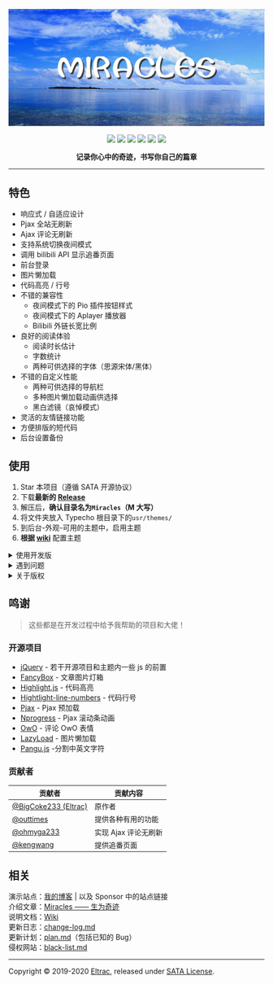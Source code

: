 ![](banner.jpg)

<p align="center">
<img src="https://img.shields.io/badge/build-passing-brightgreen.svg?style=flat-square"> 
<img src="https://img.shields.io/badge/made%20with-%E2%9D%A4-ff69b4.svg?style=flat-square"> 
<a href="LICENSE"><img src="https://img.shields.io/badge/license-SATA-blue.svg?style=flat-square"></a> 
<a href="https://typecho.org"><img src="https://img.shields.io/badge/for-Typecho-blueviolet.svg?style=flat-square"></a> 
<a href="https://github.com/BigCoke233/miracles/releases"<img src="https://img.shields.io/badge/version-1.3.2-red.svg?style=flat-square"></a> 
<a href="https://github.com/BigCoke233/miracles/graphs/contributors"><img src="https://img.shields.io/github/contributors/BigCoke233/miracles?color=orange&style=flat-square"></a> 
<a href="https://github.com/BigCoke233/miracles/releases"><img src="https://img.shields.io/badge/version-1.4.1-red?style=flat-square"></a>
<p align="center"><strong>记录你心中的奇迹，书写你自己的篇章</strong></p>

---

## 特色
- 响应式 / 自适应设计
- Pjax 全站无刷新
- Ajax 评论无刷新
- 支持系统切换夜间模式
- 调用 bilibili API 显示追番页面
- 前台登录
- 图片懒加载
- 代码高亮 / 行号
- 不错的兼容性
    - 夜间模式下的 Pio 插件按钮样式
    - 夜间模式下的 Aplayer 播放器
    - Bilibili 外链长宽比例
- 良好的阅读体验
    - 阅读时长估计
    - 字数统计
    - 两种可供选择的字体（思源宋体/黑体）
- 不错的自定义性能
    - 两种可供选择的导航栏
    - 多种图片懒加载动画供选择
    - 黑白滤镜（哀悼模式）
- 灵活的友情链接功能
- 方便排版的短代码
- 后台设置备份

## 使用
1. Star 本项目（遵循 SATA 开源协议）
2. 下载**最新的 [Release](https://github.com/BigCoke233/miracles/releases)**
3. 解压后，**确认目录名为`Miracles`（M 大写）**
4. 将文件夹放入 Typecho 根目录下的`usr/themes/`
5. 到后台-外观-可用的主题中，启用主题
6. **根据 [wiki](http://mira.guhub.cn/)** 配置主题

<details><summary>使用开发版</summary><br>

直接下载仓库，或者使用 git 命令行进行克隆。
```git
$ git clone https://github.com/BigCoke233/miracles.git
```
> 不推荐使用开发版，因为可能有不确定的不稳定因素，并且不一定有有利改动<br>如果你使用开发版出现任何问题，欢迎通过 issue 反馈，在等待回复期间请使用发行版

</details>
<details><summary>遇到问题</summary><br>

如果在使用过程中遇到了任何问题，可以先阅读本主题的 [Wiki](http://mira.guhub.cn/)，并进行一些简单的确认：清理浏览器缓存，更换网络环境，确保 Console 内没有提示访问不到文件等自身原因。如果你无法靠自己解决问题，可以尝试联系作者，但记住**开发者没有为你解决问题的义务，只是出于好心的帮助。**  
在确认你遇到的现象确实是一个 Bug 后，请在 [Issues](https://github.com/BigCoke233/miracles/issues) 提交问题，并为该问题尽可能的描述清楚，按照提供的 issue 模板进行填写，谢谢配合。

</details>
<details><summary>关于版权</summary><br>

主题基于 SATA 协议开源，使用前你需要给这个项目点一个 Star，使用或转发时**请保留版权信息**，禁止倒卖。若需二次开发后发布，请邮件通知我`hi#guhub.cn`，并保留原作者版权信息及仓库链接。同时，如果发现有侵权行为，请告知我，屡教不改者将被列入[黑名单](docs/black-list.md)，删除版权的用户不会在遇到问题时受到来自作者的帮助，在后期可能会加入删除版权网站设置项失效的惩罚。

</details>

## 鸣谢
> 这些都是在开发过程中给予我帮助的项目和大佬！

### 开源项目
- [jQuery](https://github.com/jquery/jquery) - 若干开源项目和主题内一些 js 的前置
- [FancyBox](https://github.com/fancyapps/fancybox) - 文章图片灯箱
- [Highlight.js](https://github.com/highlightjs/highlight.js) - 代码高亮
- [Hightlight-line-numbers](https://github.com/wcoder/highlightjs-line-numbers.js) - 代码行号
- [Pjax](https://github.com/defunkt/jquery-pjax) - Pjax 预加载
- [Nprogress](https://github.com/rstacruz/nprogress) - Pjax 滚动条动画
- [OwO](https://github.com/DIYgod/OwO) - 评论 OwO 表情
- [LazyLoad](https://github.com/tuupola/lazyload) - 图片懒加载
- [Pangu.js](https://github.com/vinta/pangu.js) -分割中英文字符

### 贡献者
| 贡献者 | 贡献内容 |
| ------ | ------- |
| [@BigCoke233 (Eltrac)](https://github.com/BigCoke233) | 原作者 |
| [@outtimes](https://github.com/outtimes) | 提供各种有用的功能 |
| [@ohmyga233](https://github.com/ohmyga233) | 实现 Ajax 评论无刷新 |
| [@kengwang](https://github.com/kengwang) | 提供追番页面 |

## 相关
演示站点：[我的博客](https://guhub.cn)  |  以及 Sponsor 中的站点链接  
介绍文章：[Miracles —— 生为奇迹](https://guhub.cn/p/miracles.html)  
说明文档：[Wiki](http://mira.guhub.cn/)  
更新日志：[change-log.md](docs/change-log.md)  
更新计划：[plan.md](docs/plan.md)（包括已知的 Bug）  
侵权网站：[black-list.md](docs/black-list.md)

---

Copyright &copy; 2019-2020 [Eltrac](https://github.com/BigCoke233), released under [SATA License](https://github.com/zTrix/sata-license).
